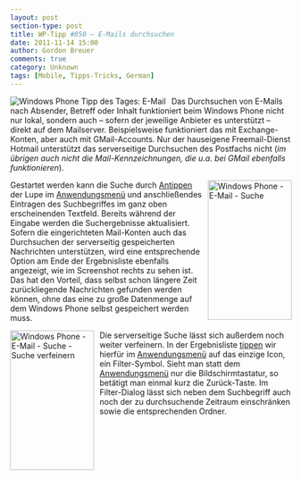 ```yaml
---
layout: post
section-type: post
title: WP-Tipp #050 – E-Mails durchsuchen
date: 2011-11-14 15:00
author: Gordon Breuer
comments: true
category: Unknown
tags: [Mobile, Tipps-Tricks, German]
---
```

<p><img style="margin: 0px 10px 0px 0px; display: inline; float: left" title="" alt="Windows Phone Tipp des Tages: E-Mail" align="left" src="http://anheledirwp.blob.core.windows.net/wordpress/2011/11/mail.png" /></p>  <p>Das Durchsuchen von E-Mails nach Absender, Betreff oder Inhalt funktioniert beim Windows Phone nicht nur lokal, sondern auch – sofern der jeweilige Anbieter es unterstützt – direkt auf dem Mailserver. Beispielsweise funktioniert das mit Exchange-Konten, aber auch mit GMail-Accounts. Nur der hauseigene Freemail-Dienst Hotmail unterstützt das serverseitige Durchsuchen des Postfachs nicht (<em>im übrigen auch nicht die Mail-Kennzeichnungen, die u.a. bei GMail ebenfalls funktionieren</em>).</p>  <p><img style="margin: 0px 0px 0px 10px; display: inline; float: right" title="" alt="Windows Phone - E-Mail - Suche" align="right" src="http://anheledirwp.blob.core.windows.net/wordpress/2011/11/6344261606_1101431aab.jpg" width="150" height="250" />Gestartet werden kann die Suche durch <a href="/post/2011/09/12/WP7-Tipp-007-%E2%80%93-Standard-Gesten.aspx">Antippen</a> der Lupe im <a href="/post/2011/09/05/WP7-Tipp-002-%E2%80%93-Das-Anwendungs-und-Kontextmenu.aspx">Anwendungsmenü</a> und anschließendes Eintragen des Suchbegriffes im ganz oben erscheinenden Textfeld. Bereits während der Eingabe werden die Suchergebnisse aktualisiert. Sofern die eingerichteten Mail-Konten auch das Durchsuchen der serverseitig gespeicherten Nachrichten unterstützen, wird eine entsprechende Option am Ende der Ergebnisliste ebenfalls angezeigt, wie im Screenshot rechts zu sehen ist. Das hat den Vorteil, dass selbst schon längere Zeit zurückliegende Nachrichten gefunden werden können, ohne das eine zu große Datenmenge auf dem Windows Phone selbst gespeichert werden muss.</p>  <p><img style="margin: 0px 10px 0px 0px; display: inline; float: left" title="" alt="Windows Phone - E-Mail - Suche - Suche verfeinern" align="left" src="http://anheledirwp.blob.core.windows.net/wordpress/2011/11/6343670473_8d58d2eb03.jpg" width="150" height="250" />Die serverseitige Suche lässt sich außerdem noch weiter verfeinern. In der Ergebnisliste <a href="/post/2011/09/12/WP7-Tipp-007-%E2%80%93-Standard-Gesten.aspx">tippen</a> wir hierfür im <a href="/post/2011/09/05/WP7-Tipp-002-%E2%80%93-Das-Anwendungs-und-Kontextmenu.aspx">Anwendungsmenü</a> auf das einzige Icon, ein Filter-Symbol. Sieht man statt dem <a href="/post/2011/09/05/WP7-Tipp-002-%E2%80%93-Das-Anwendungs-und-Kontextmenu.aspx">Anwendungsmenü</a> nur die Bildschirmtastatur, so betätigt man einmal kurz die Zurück-Taste. Im Filter-Dialog lässt sich neben dem Suchbegriff auch noch der zu durchsuchende Zeitraum einschränken sowie die entsprechenden Ordner. </p>
